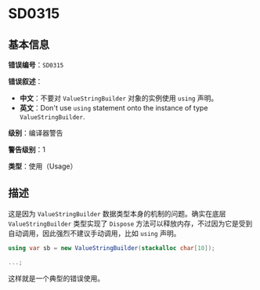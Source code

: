 # SD0315
## 基本信息

**错误编号**：`SD0315`

**错误叙述**：

* **中文**：不要对 `ValueStringBuilder` 对象的实例使用 `using` 声明。
* **英文**：Don't use `using` statement onto the instance of type `ValueStringBuilder`.

**级别**：编译器警告

**警告级别**：1

**类型**：使用（Usage）

## 描述

这是因为 `ValueStringBuilder` 数据类型本身的机制的问题。确实在底层 `ValueStringBuilder` 类型实现了 `Dispose` 方法可以释放内存，不过因为它是受到自动调用，因此强烈不建议手动调用，比如 `using` 声明。

```csharp
using var sb = new ValueStringBuilder(stackalloc char[10]);

...;
```

这样就是一个典型的错误使用。
